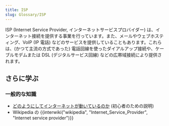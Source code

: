```yaml
---
title: ISP
slug: Glossary/ISP
---
```


ISP (Internet Service Provider, インターネットサービスプロバイダー) は、インターネット接続を提供する事業を行っています。また、メールやウェブホスティング、VoIP (IP 電話) などのサービスを提供していることもあります。これらは、(かつて主流の方式であった) 電話回線を使ったダイアルアップ接続や、ケーブルモデムまたは DSL (デジタルサービス回線) などの広帯域接続により提供されます。

## さらに学ぶ

### 一般的な知識

- [どのようにしてインターネットが動いているのか](/ja/Learn/How_the_Internet_works) (初心者のための説明)
- Wikipedia の {{interwiki("wikipedia", "Internet_Service_Provider", "Internet service provider")}}
